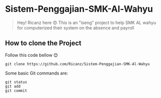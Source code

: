 # Sistem-Penggajian-SMK-Al-Wahyu
> Hey! Ricanz here 😍
This is an "iseng" project to help SMK AL wahyu for computerized their system on the absence and payroll

## How to clone the Project
Follow this code bellow 😊
```
git clone https://github.com/Ricanz/Sistem-Penggajian-SMK-Al-Wahyu
```

Some basic Git commands are:
```
git status
git add
git commit
```
